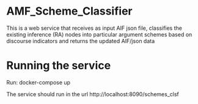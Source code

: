# AMF_Scheme_Classifier
 This is a web service that receives as input AIF json file, classifies the existing inference (RA) nodes into particular argument schemes based on discourse indicators and returns the updated AIF/json data


# Running the service

Run: docker-compose up

The service should run in the url http://localhost:8090/schemes_clsf 
